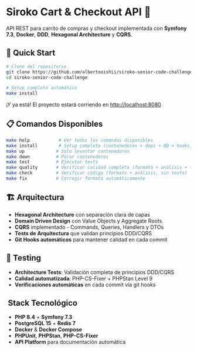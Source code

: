 # Siroko Cart & Checkout API 🛒

API REST para carrito de compras y checkout implementada con **Symfony 7.3**, **Docker**, **DDD**, **Hexagonal Architecture** y **CQRS**.

## 🚀 Quick Start

```bash
# Clone del repositorio
git clone https://github.com/albertooishii/siroko-senior-code-challenge.git
cd siroko-senior-code-challenge

# Setup completo automático
make install
```

¡Y ya está! El proyecto estará corriendo en [http://localhost:8080](http://localhost:8080)

## 📋 Comandos Disponibles

```bash
make help           # Ver todos los comandos disponibles
make install        # Setup completo (contenedores + deps + BD + hooks)
make up            # Solo levantar contenedores
make down          # Parar contenedores
make test          # Ejecutar tests
make quality       # Verificar calidad completa (formato + análisis + tests)
make check         # Verificar código (formato + análisis, sin tests)
make fix           # Corregir formato automáticamente
```

## 🏗️ Arquitectura

- **Hexagonal Architecture** con separación clara de capas
- **Domain Driven Design** con Value Objects y Aggregate Roots  
- **CQRS** implementado - Commands, Queries, Handlers y DTOs
- **Tests de Arquitectura** que validan principios DDD/CQRS
- **Git Hooks automáticos** para mantener calidad en cada commit

## 🧪 Testing

- **Architecture Tests**: Validación completa de principios DDD/CQRS
- **Calidad automatizada**: PHP-CS-Fixer + PHPStan Level 9
- **Verificaciones automáticas** en cada commit vía git hooks

## ️ Stack Tecnológico

- **PHP 8.4** + **Symfony 7.3**
- **PostgreSQL 15** + **Redis 7**
- **Docker** & **Docker Compose**  
- **PHPUnit**, **PHPStan**, **PHP-CS-Fixer**
- **API Platform** para documentación automática
